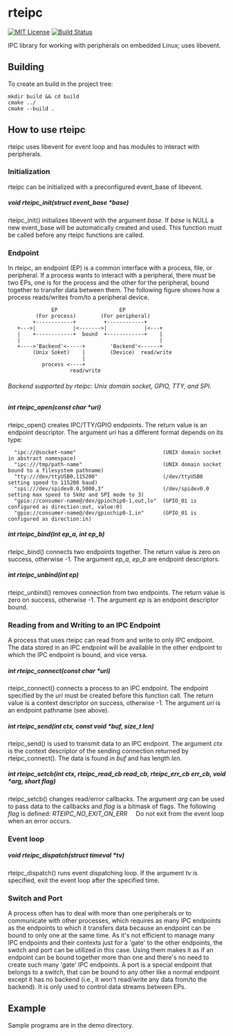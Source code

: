 # rteipc
[![MIT License](https://img.shields.io/badge/license-MIT-blue.svg)](https://raw.githubusercontent.com/raitosyo/rteipc/master/LICENSE)
[![Build Status](https://img.shields.io/circleci/project/github/raitosyo/rteipc/master.svg)](https://circleci.com/gh/raitosyo/rteipc)

IPC library for working with peripherals on embedded Linux; uses libevent.

## Building

To create an build in the project tree:

    mkdir build && cd build
    cmake ../
    cmake --build .

## How to use rteipc

rteipc uses libevent for event loop and has modules to interact with peripherals.

### Initialization

rteipc can be initialized with a preconfigured event_base of libevent.

##### void rteipc_init(struct event_base *base)

rteipc_init() initializes libevent with the argument _base_. If _base_ is NULL a new event_base will be automatically created and used. This function must be called before any rteipc functions are called.

### Endpoint

In rteipc, an endpoint (EP) is a common interface with a process, file, or peripheral. If a process wants to interact with a peripheral, there must be two EPs, one is for the process and the other for the peripheral, bound together to transfer data between them. The following figure shows how a process reads/writes from/to a peripheral device.

                  EP                    EP
             (For process)        (For peripheral)
            +------------+         +------------+
       +--->|            |<------->|            |<---+
       |    +------------+  bound  +------------+    |
       |                                             |
       +---->'Backend'<-----+        'Backend'<------+
            (Unix Soket)    |        (Device)  read/write
                            |
               process <----+
                        read/write

###### _Backend_ supported by rteipc: _Unix domain socket_, _GPIO_, _TTY_, and _SPI_.

##### int rteipc_open(const char *uri)

rteipc_open() creates IPC/TTY/GPIO endpoints. The return value is an endpoint descriptor. The argument _uri_ has a different format depends on its type:

      "ipc://@socket-name"                            (UNIX domain socket in abstract namespace)
      "ipc:///tmp/path-name"                          (UNIX domain socket bound to a filesystem pathname)
      "tty:///dev/ttyUSB0,115200"                     (/dev/ttyUSB0 setting speed to 115200 baud)
      "spi:///dev/spidev0.0,5000,3"                   (/dev/spidev0.0 setting max speed to 5kHz and SPI mode to 3)
      "gpio://consumer-name@/dev/gpiochip0-1,out,lo"  (GPIO_01 is configured as direction:out, value:0)
      "gpio://consumer-name@/dev/gpiochip0-1,in"      (GPIO_01 is configured as direction:in)

##### int rteipc_bind(int ep_a, int ep_b)

rteipc_bind() connects two endpoints together. The return value is zero on success, otherwise -1. The argument _ep_a_, _ep_b_ are endpoint descriptors.

##### int rteipc_unbind(int ep)

rteipc_unbind() removes connection from two endpoints. The return value is zero on success, otherwise -1. The argument _ep_ is an endpoint descriptor bound.

### Reading from and Writing to an IPC Endpoint

A process that uses rteipc can read from and write to only IPC endpoint. The data stored in an IPC endpoint will be available in the other endpoint to which the IPC endpoint is bound, and vice versa.

##### int rteipc_connect(const char *uri)

rteipc_connect() connects a process to an IPC endpoint. The endpoint specified by the _uri_ must be created before this function call. The return value is a context descriptor on success, otherwise -1. The argument _uri_ is an endpoint pathname (see above).

##### int rteipc_send(int ctx, const void *buf, size_t len)

rteipc_send() is used to transmit data to an IPC endpoint. The argument _ctx_ is the context descriptor of the sending connection returned by rteipc_connect(). The data is found in _buf_ and has length _len_.

##### int rteipc_setcb(int ctx, rteipc_read_cb read_cb, rteipc_err_cb err_cb, void *arg, short flag)

rteipc_setcb() changes read/error callbacks. The argument _arg_ can be used to pass data to the callbacks and _flag_ is a bitmask of flags. The following _flag_ is defined:  _RTEIPC_NO_EXIT_ON_ERR_
&nbsp; &nbsp; Do not exit from the event loop when an error occurs.

### Event loop

##### void rteipc_dispatch(struct timeval *tv)

rteipc_dispatch() runs event dispatching loop. If the argument _tv_ is specified, exit the event loop after the specified time.

### Switch and Port

A process often has to deal with more than one peripherals or to communicate with other processes, which requires as many IPC endpoints as the endpoints to which it transfers data because an endpoint can be bound to only one at the same time. As it's not efficient to manage many IPC endpoints and their contexts just for a 'gate' to the other endpoints, the switch and port can be utilized in this case. Using them makes it as if an endpoint can be bound together more than one and there's no need to create such many 'gate' IPC endpoints. A port is a special endpoint that belongs to a switch, that can be bound to any other like a normal endpoint except it has no backend (i.e., it won't read/write any data from/to the backend). It is only used to control data streams between EPs.

## Example

Sample programs are in the demo directory.
